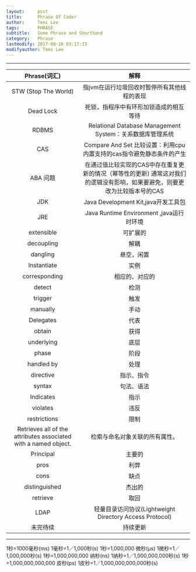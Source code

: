 ```yaml
---
layout:     post
title:      Phrase Of Coder
author:     Temi Lee
tags: 		PHRASE
subtitle:   Some Phrase and Shorthand
category:   Phrase
lastmodify: 2017-08-16 03:17:33
modifyauthor: Temi Lee
---
```


***

| Phrase(词汇) | 解释 |
|:------:|:----:|
|STW (Stop The World)    |指jvm在运行垃圾回收时暂停所有其他线程的表现|
|Dead Lock|死锁，指程序中有环形加锁造成的相互等待|
|RDBMS    |Relational Database Management System：关系数据库管理系统|
|CAS      | Compare And Set 比较设置：利用cpu内置支持的cas指令避免静态条件的产生|
|ABA 问题 | 在通过值比较实现的CAS中存在重复更新的情况（幂等性的更新) 通常这对我们的逻辑没有影响，如果要避免，则要更改为比较版本号的CAS|
|JDK|Java Development Kit,java开发工具包|
|JRE|Java Runtime Environment ,java运行时环境|
|extensible|可扩展的|
|decoupling|解耦|
|dangling |悬空，闲置|
|Instantiate | 实例|
|corresponding| 相应的、对应的|
|detect | 检测|
|trigger| 触发|
|manually |手动|
|Delegates|代表|
|obtain|获得|
|underlying|底层|
|phase|阶段|
|handled by|处理|
|directive | 指示、指令 |
|syntax | 句法、语法 |
| Indicates | 指示 |
|violates | 违反 |
|restrictions| 限制 |
|Retrieves all of the attributes associated with a named object.|检索与命名对象关联的所有属性。|
|Principal | 主要的 |
|pros   | 利弊   |
|cons   | 缺点 |
|   distinguished   | 杰出的 |
| retrieve |  取回 |
| LDAP | 轻量目录访问协议(Lightweight Directory Access Protocol) |
|未完待续 |持续更新|


***

1秒=1000毫秒(ms)
1毫秒=1／1,000秒(s)
1秒=1,000,000 微秒(μs)
1微秒=1／1,000,000秒(s)
1秒=1,000,000,000 纳秒(ns)
1纳秒=1／1,000,000,000秒(s)
1秒=1,000,000,000,000 皮秒(ps)
1皮秒=1／1,000,000,000,000秒(s)



